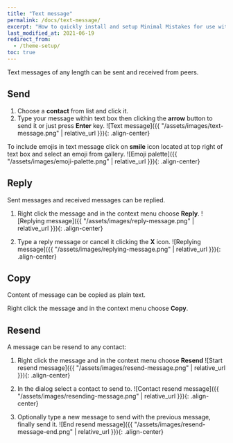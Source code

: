 ```yaml
---
title: "Text message"
permalink: /docs/text-message/
excerpt: "How to quickly install and setup Minimal Mistakes for use with GitHub Pages."
last_modified_at: 2021-06-19
redirect_from:
  - /theme-setup/
toc: true
---
```


Text messages of any length can be sent and received from peers.


## Send

1. Choose a **contact** from list and click it.
2. Type your message within text box then clicking the **arrow** button to send it or just press **Enter** key.
![Text message]({{ "/assets/images/text-message.png" | relative_url }}){: .align-center}

To include emojis in text message click on **smile** icon located at top right of text box and select an emoji from gallery.
![Emoji palette]({{ "/assets/images/emoji-palette.png" | relative_url }}){: .align-center}


## Reply 

Sent messages and received messages can be replied.

1. Right click the message and in the context menu choose **Reply**.
![Replying message]({{ "/assets/images/reply-message.png" | relative_url }}){: .align-center}

2. Type a reply message or cancel it clicking the **X** icon.
![Replying message]({{ "/assets/images/replying-message.png" | relative_url }}){: .align-center}


## Copy

Content of message can be copied as plain text.

Right click the message and in the context menu choose **Copy**.


## Resend

A message can be resend to any contact:

1. Right click the message and in the context menu choose **Resend**
![Start resend message]({{ "/assets/images/resend-message.png" | relative_url }}){: .align-center}

2. In the dialog select a contact to send to.
![Contact resend message]({{ "/assets/images/resending-message.png" | relative_url }}){: .align-center}

3. Optionally type a new message to send with the previous message, finally send it.
![End resend message]({{ "/assets/images/resend-message-end.png" | relative_url }}){: .align-center}
